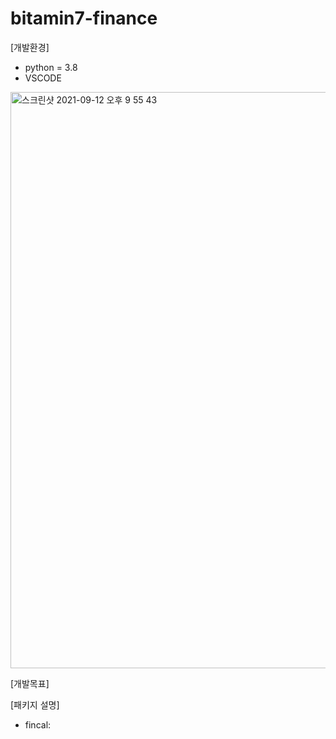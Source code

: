 # bitamin7-finance
[개발환경]
- python = 3.8
- VSCODE
 
 <img width="922" alt="스크린샷 2021-09-12 오후 9 55 43" src="https://user-images.githubusercontent.com/69807096/132988420-1718799a-2175-4590-a27a-837091b154ca.png">

[개발목표]

 
[패키지 설명]
- fincal: 
 

